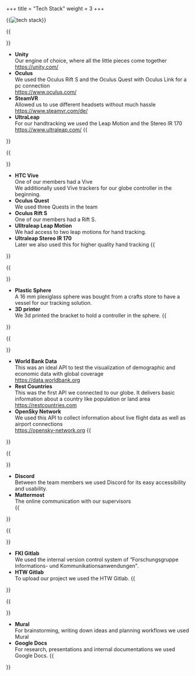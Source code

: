 +++
title = "Tech Stack"
weight = 3
+++

{{<image src="te_logo_collection.png" alt="tech stack">}}

{{<section title="Development">}}
* <strong>Unity</strong><br>
Our engine of choice, where all the little pieces come together<br>
https://unity.com/
* <strong>Oculus</strong><br>
We used the Oculus Rift S and the Oculus Quest with Oculus Link for a pc connection<br>
https://www.oculus.com/
* <strong>SteamVR</strong><br>
Allowed us to use different headsets without much hassle<br>
https://www.steamvr.com/de/
* <strong>UltraLeap</strong><br>
For our handtracking we used the Leap Motion and the Stereo IR 170
https://www.ultraleap.com/
{{</section>}}

{{<section title="Hardware">}}
* <strong>HTC Vive</strong><br>
One of our members had a Vive <br>
We additionally used Vive trackers for our globe controller in the beginning.
* <strong>Oculus Quest</strong><br>
We used three Quests in the team
* <strong>Oculus Rift S</strong><br>
One of our members had a Rift S.
* <strong>UIltraleap Leap Motion</strong><br>
We had access to two leap motions for hand tracking.
* <strong>Ultraleap Stereo IR 170</strong><br>
Later we also used this for higher quality hand tracking
{{</section>}}

{{<section title="Sphere">}}
* <strong>Plastic Sphere</strong><br>
A 16 mm plexiglass sphere was bought from a crafts store to have a vessel for our tracking solution.
* <strong>3D printer</strong><br>
We 3d printed the bracket to hold a controller in the sphere.
{{</section>}}

{{<section title="API's">}}
* <strong>World Bank Data</strong><br>
This was an ideal API to test the visualization of demographic and economic data with global coverage<br>
https://data.worldbank.org
* <strong>Rest Countries</strong><br>
This was the first API we connected to our globe. It delivers basic information about a country like population or land area<br>
https://restcountries.com
* <strong>OpenSky Network</strong><br>
We used this API to collect information about live flight data as well as airport connections<br>
https://opensky-network.org
{{</section>}}


{{<section title="Communication">}}
* <strong>Discord</strong><br>
Between the team members we used Discord for its easy accessibility and usability.<br>
* <strong>Mattermost</strong><br>
The online communication with our supervisors<br>
{{</section>}}

{{<section title="Version Control">}}
* <strong>FKI Gitlab</strong><br>
We used the internal version control system of “Forschungsgruppe Informations- und Kommunikationsanwendungen".
* <strong>HTW Gitlab</strong><br>
To upload our project we used the HTW Gitlab.
{{</section>}}

{{<section title="Other">}}
* <strong>Mural</strong><br>
For brainstorming, writing down ideas and planning workflows we used Mural
* <strong>Google Docs</strong><br>
For research, presentations and internal documentations we used Google Docs.
{{</section>}}